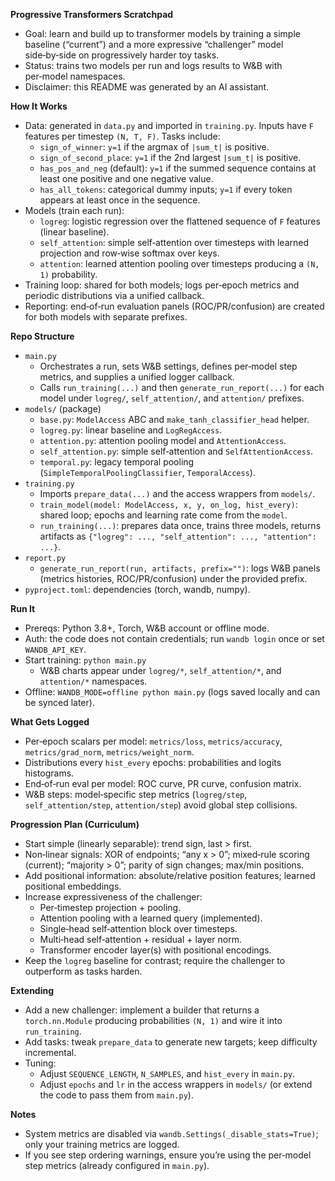 **Progressive Transformers Scratchpad**

- Goal: learn and build up to transformer models by training a simple baseline (“current”) and a more expressive “challenger” model side‑by‑side on progressively harder toy tasks.
- Status: trains two models per run and logs results to W&B with per‑model namespaces.
- Disclaimer: this README was generated by an AI assistant.

**How It Works**

- Data: generated in `data.py` and imported in `training.py`. Inputs have `F` features per timestep `(N, T, F)`. Tasks include:
  - `sign_of_winner`: `y=1` if the argmax of `|sum_t|` is positive.
  - `sign_of_second_place`: `y=1` if the 2nd largest `|sum_t|` is positive.
  - `has_pos_and_neg` (default): `y=1` if the summed sequence contains at least one positive and one negative value.
  - `has_all_tokens`: categorical dummy inputs; `y=1` if every token appears at least once in the sequence.
- Models (train each run):
  - `logreg`: logistic regression over the flattened sequence of `F` features (linear baseline).
  - `self_attention`: simple self‑attention over timesteps with learned projection and row‑wise softmax over keys.
  - `attention`: learned attention pooling over timesteps producing a `(N, 1)` probability.
- Training loop: shared for both models; logs per‑epoch metrics and periodic distributions via a unified callback.
- Reporting: end‑of‑run evaluation panels (ROC/PR/confusion) are created for both models with separate prefixes.

**Repo Structure**

- `main.py`
  - Orchestrates a run, sets W&B settings, defines per‑model step metrics, and supplies a unified logger callback.
  - Calls `run_training(...)` and then `generate_run_report(...)` for each model under `logreg/`, `self_attention/`, and `attention/` prefixes.
- `models/` (package)
  - `base.py`: `ModelAccess` ABC and `make_tanh_classifier_head` helper.
  - `logreg.py`: linear baseline and `LogRegAccess`.
  - `attention.py`: attention pooling model and `AttentionAccess`.
  - `self_attention.py`: simple self‑attention and `SelfAttentionAccess`.
  - `temporal.py`: legacy temporal pooling (`SimpleTemporalPoolingClassifier`, `TemporalAccess`).
- `training.py`
  - Imports `prepare_data(...)` and the access wrappers from `models/`.
  - `train_model(model: ModelAccess, x, y, on_log, hist_every)`: shared loop; epochs and learning rate come from the `model`.
  - `run_training(...)`: prepares data once, trains three models, returns artifacts as `{"logreg": ..., "self_attention": ..., "attention": ...}`.
- `report.py`
  - `generate_run_report(run, artifacts, prefix="")`: logs W&B panels (metrics histories, ROC/PR/confusion) under the provided prefix.
- `pyproject.toml`: dependencies (torch, wandb, numpy).

**Run It**

- Prereqs: Python 3.8+, Torch, W&B account or offline mode.
- Auth: the code does not contain credentials; run `wandb login` once or set `WANDB_API_KEY`.
- Start training: `python main.py`
  - W&B charts appear under `logreg/*`, `self_attention/*`, and `attention/*` namespaces.
- Offline: `WANDB_MODE=offline python main.py` (logs saved locally and can be synced later).

**What Gets Logged**

- Per‑epoch scalars per model: `metrics/loss`, `metrics/accuracy`, `metrics/grad_norm`, `metrics/weight_norm`.
- Distributions every `hist_every` epochs: probabilities and logits histograms.
- End‑of‑run eval per model: ROC curve, PR curve, confusion matrix.
- W&B steps: model‑specific step metrics (`logreg/step`, `self_attention/step`, `attention/step`) avoid global step collisions.

**Progression Plan (Curriculum)**

- Start simple (linearly separable): trend sign, last > first.
- Non‑linear signals: XOR of endpoints; “any x > 0”; mixed‑rule scoring (current); “majority > 0”; parity of sign changes; max/min positions.
- Add positional information: absolute/relative position features; learned positional embeddings.
- Increase expressiveness of the challenger:
  - Per‑timestep projection + pooling.
  - Attention pooling with a learned query (implemented).
  - Single‑head self‑attention block over timesteps.
  - Multi‑head self‑attention + residual + layer norm.
  - Transformer encoder layer(s) with positional encodings.
- Keep the `logreg` baseline for contrast; require the challenger to outperform as tasks harden.

**Extending**

- Add a new challenger: implement a builder that returns a `torch.nn.Module` producing probabilities `(N, 1)` and wire it into `run_training`.
- Add tasks: tweak `prepare_data` to generate new targets; keep difficulty incremental.
- Tuning:
  - Adjust `SEQUENCE_LENGTH`, `N_SAMPLES`, and `hist_every` in `main.py`.
  - Adjust `epochs` and `lr` in the access wrappers in `models/` (or extend the code to pass them from `main.py`).

**Notes**

- System metrics are disabled via `wandb.Settings(_disable_stats=True)`; only your training metrics are logged.
- If you see step ordering warnings, ensure you’re using the per‑model step metrics (already configured in `main.py`).
